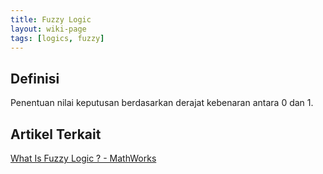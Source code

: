 ```yaml
---
title: Fuzzy Logic
layout: wiki-page
tags: [logics, fuzzy]
---
```


## Definisi
Penentuan nilai keputusan berdasarkan derajat kebenaran antara 0 dan 1.

## Artikel Terkait
[What Is Fuzzy Logic ? - MathWorks](https://www.mathworks.com/help/fuzzy/what-is-fuzzy-logic.html)
